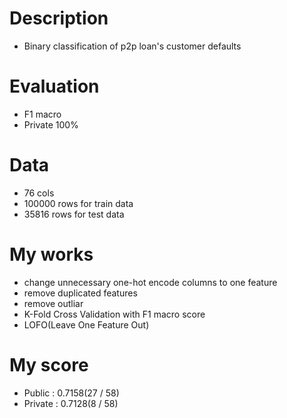 # Description

* Binary classification of p2p loan's customer defaults

# Evaluation

* F1 macro
* Private 100%

# Data

* 76 cols
* 100000 rows for train data
* 35816 rows for test data

# My works

* change unnecessary one-hot encode columns to one feature
* remove duplicated features
* remove outliar
* K-Fold Cross Validation with F1 macro score
* LOFO(Leave One Feature Out)

# My score

* Public : 0.7158(27 / 58)
* Private : 0.7128(8 / 58)
